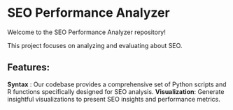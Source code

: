 # SEO Performance Analyzer
Welcome to the SEO Performance Analyzer repository!

This project focuses on analyzing and evaluating about SEO. 

## Features:
**Syntax** : Our codebase provides a comprehensive set of Python scripts and R functions specifically designed for SEO analysis.
**Visualization**: Generate insightful visualizations to present SEO insights and performance metrics.
